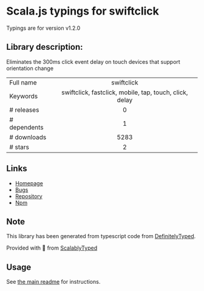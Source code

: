 
# Scala.js typings for swiftclick

Typings are for version v1.2.0

## Library description:
Eliminates the 300ms click event delay on touch devices that support orientation change

|                    |                 |
| ------------------ | :-------------: |
| Full name          | swiftclick |
| Keywords           | swiftclick, fastclick, mobile, tap, touch, click, delay |
| # releases         | 0 |
| # dependents       | 1 |
| # downloads        | 5283 |
| # stars            | 2 |

## Links
- [Homepage](https://github.com/munkychop/swiftclick)
- [Bugs](https://github.com/munkychop/swiftclick/issues)
- [Repository](https://github.com/munkychop/swiftclick)
- [Npm](https://www.npmjs.com/package/swiftclick)
    


## Note
This library has been generated from typescript code from [DefinitelyTyped](https://definitelytyped.org).

Provided with :purple_heart: from [ScalablyTyped](https://github.com/oyvindberg/ScalablyTyped)

## Usage
See [the main readme](../../readme.md) for instructions.


